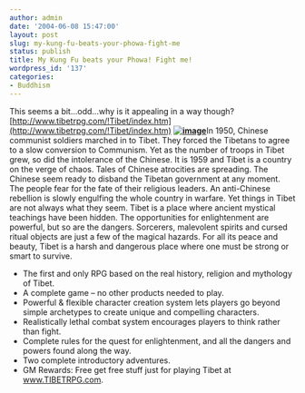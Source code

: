 ```yaml
---
author: admin
date: '2004-06-08 15:47:00'
layout: post
slug: my-kung-fu-beats-your-phowa-fight-me
status: publish
title: My Kung Fu beats your Phowa! Fight me!
wordpress_id: '137'
categories:
- Buddhism
---
```


This seems a bit...odd...why is it appealing in a way though?
[http://www.tibetrpg.com/!Tibet/index.htm](http://www.tibetrpg.com/!Tibet/index.htm)
[**![image](http://www.tibetrpg.com/!Tibet/tibcover_sm.jpg)**](http://s1.amazon.com/exec/varzea/ts/exchange-glance/Y01Y6700989Y8314084/103-7523261-3695059)In
1950, Chinese communist soldiers marched in to Tibet. They forced the
Tibetans to agree to a slow conversion to Communism. Yet as the number
of troops in Tibet grew, so did the intolerance of the Chinese. It is
1959 and Tibet is a country on the verge of chaos. Tales of Chinese
atrocities are spreading. The Chinese seem ready to disband the Tibetan
government at any moment. The people fear for the fate of their
religious leaders. An anti-Chinese rebellion is slowly engulfing the
whole country in warfare. Yet things in Tibet are not always what they
seem. Tibet is a place where ancient mystical teachings have been
hidden. The opportunities for enlightenment are powerful, but so are the
dangers. Sorcerers, malevolent spirits and cursed ritual objects are
just a few of the magical hazards. For all its peace and beauty, Tibet
is a harsh and dangerous place where one must be strong or smart to
survive.

-   The first and only RPG based on the real history, religion and
    mythology of Tibet.
-   A complete game – no other products needed to play.
-   Powerful & flexible character creation system lets players go beyond
    simple archetypes to create unique and compelling characters.
-   Realistically lethal combat system encourages players to think
    rather than fight.
-   Complete rules for the quest for enlightenment, and all the dangers
    and powers found along the way.
-   Two complete introductory adventures.
-   GM Rewards: Free get free stuff just for playing Tibet at
    www.TIBETRPG.com.

